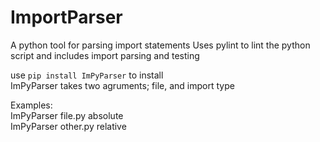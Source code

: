 # ImportParser
A python tool for parsing import statements
Uses pylint to lint the python script and includes import parsing and testing

use `pip install ImPyParser` to install <br>
ImPyParser takes two agruments; file, and import type

Examples: <br>
ImPyParser file.py absolute <br>
ImPyParser other.py relative
